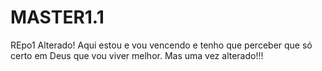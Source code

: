 # MASTER1.1
REpo1
Alterado!
Aqui estou e vou vencendo e tenho que perceber que só certo em Deus que vou viver melhor.
Mas uma vez alterado!!!
